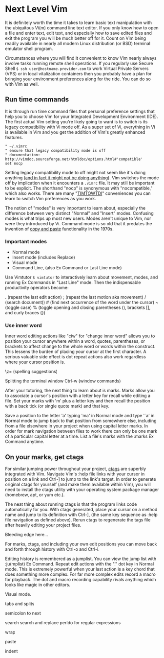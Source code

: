 # Next Level Vim

It is definitely worth the time it takes to learn basic text manipulation with the ubiquitous Vi(m) command line text editor. If you only know how to open a file and enter text, edit text, and especially how to save edited files and exit the program you will be much better off for it. Count on Vim being readily available in nearly all modern Linux distribution (or BSD) terminal emulator shell program.

Circumstances where you will find it convenient to know Vim nearly always involve tasks running remote shell operations. If you regularly use Secure Shell `$ ssh user@hostname.provider.com` to work Virtual Private Servers (VPS) or in local vitalization containers then you probably have a plan for bringing your environment preferences along for the ride. You can do so with Vim as well.

## Run time commands

It is through run time command files that personal preference settings that help you to choose Vim for your Integrated Development Environment (IDE). The first actual Vim setting you're likely going to want is to switch is its legacy compatibility with Vi mode off. As a super set of Vi, everything in Vi is available in Vim and you get the addition of Vim's greatly enhanced features.

```
" ~/.vimrc 
" ensure that legacy compatibility mode is off
" documentation: http://vimdoc.sourceforge.net/htmldoc/options.html#'compatible'
set nocp
```

Setting legacy compatibility mode to off might not seem like it's doing anything ([and in fact it might not be doing anything](http://vimdoc.sourceforge.net/htmldoc/starting.html#compatible-default)). Vim switches the mode off by implication when it encounters a `.vimrc` file. It may still be important to be explicit. The shorthand "nocp" is synonymous with  "nocompatible," which also works. There are many "[TIMTOWTDI](https://en.wikipedia.org/wiki/There%27s_more_than_one_way_to_do_it)" conveniences you can learn to switch Vim preferences as you work.

The notion of "modes" is very important to learn about, especially the difference between very distinct "Normal" and "Insert" modes. Confusing modes is what trips up most new users. Modes aren't unique to Vim, nor were they introduced by Vi. Command mode is so old that it predates the invention of [copy and paste](https://www.npr.org/2020/02/22/808404858/remembering-the-pioneer-behind-your-computers-cut-copy-and-paste-functions) functionality in the 1970s.

### Important modes
* Normal mode
* Insert mode (includes Replace)
* Visual mode
* Command Line, (also Ex Command or Last Line mode)

Use Vimtutor `$ vimtutor` to interactively learn about movement, modes, and running Ex Commands in "Last Line" mode. Then the indispensable productivity operators become:

. (repeat the last edit action)
; (repeat the last motion aka movement)
/ (search document))
\# (find next occurrence of the word under the cursor)
~ (toggle case)
% (toggle opening and closing parentheses (), brackets [], and curly braces {})

### Use inner word

Inner word editing actions like "ciw" for "change inner word" allows you to position your cursor anywhere within a word, quotes, parentheses, or brackets to affect change to the whole word or words within the construct. This lessens the burden of placing your cursor at the first character. A serious valuable side effect is dot repeat actions also work regardless where your cursor position is.

\z= (spelling suggestions)

Splitting the terminal window
Ctrl-w (window commands)

After your tutoring, the next thing to learn about is marks. Marks allow you to associate a cursor's position with a letter key for recall while editing a file. Set your marks with 'm' plus a letter key and then recall the position with a back tick (or single quote mark) and that key.

Save a position to the letter 'a' typing 'ma' in Normal mode and type '\`a' in Normal mode to jump back to that position from somewhere else, including from a file elsewhere in your project when using capital letter marks. In order for mark navigation between files to work there can only be one mark of a particular capital letter at a time. List a file's marks with the :marks Ex Command anytime.

## On your marks, get ctags

For similar jumping power throughout your project, [ctags](http://ctags.sourceforge.net) are superbly integrated with Vim. Navigate Vim's :help file links with your cursor in position on a link and Ctrl-] to jump to the link's target. In order to generate original ctags for yourself (and make them available within Vim), you will need to install the ctags utility with your operating system package manager (homebrew, apt, or yum etc.).

The neat thing about running ctags is that the program links code automatically for you. With ctags generated, place your cursor on a method name and jump to its definition with Ctrl-], (the same key sequence as :help file navigation as defined above). Rerun ctags to regenerate the tags file after heavily editing your project files.

Bleeding edge here...

For marks, ctags, and including your own edit positions you can move back and forth through history with Ctrl-o and Ctrl-i.

Editing history is remembered as a jumplist. You can view the jump list with :ju(mplist) Ex Command. Repeat edit actions with the "." dot key in Normal mode. This is extremely powerful when your last action is a key chord that does something more complex. For far more complex edits record a macro for playback. The dot and macro recording capability rivals anything which looks like magic in other editors.

Visual mode.

tabs and splits

semicolon to next 

search
search and replace
perldo for regular expressions

wrap

paste

indent
